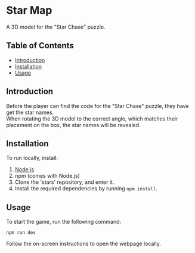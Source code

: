 # Star Map

A 3D model for the "Star Chase" puzzle.

## Table of Contents
- [Introduction](#introduction)
- [Installation](#installation)
- [Usage](#usage)

## Introduction
Before the player can find the code for the "Star Chase" puzzle, they have get the star names.\
When rotating the 3D model to the correct angle, which matches their placement on the box, the star names will be revealed.

## Installation
To run locally, install:
1. [Node.js](https://nodejs.org/en/download/package-manager)
2. npm (comes with Node.js)
3. Clone the 'stars' repository, and enter it.
4. Install the required dependencies by running `npm install`.

## Usage
To start the game, run the following command:
```
npm run dev
```
Follow the on-screen instructions to open the webpage locally.
